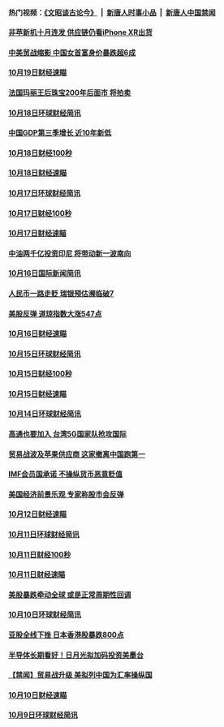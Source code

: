 #### 热门视频：[《文昭谈古论今》](https://github.com/gfw-breaker/wenzhao/blob/master/README.md?t=10220633) &nbsp;|&nbsp; [新唐人时事小品](https://github.com/gfw-breaker/ntdtv-comedy/blob/master/README.md?t=10220633) &nbsp;|&nbsp; [新唐人中国禁闻](https://github.com/gfw-breaker/ntdtv-news/blob/master/README.md?t=10220633)

#### [非苹新机十月连发 供应链仍看iPhone XR出货](../pages/news208/a1396220.md?t=10220633) 

#### [中美贸战缩影 中国女首富身价暴跌超6成](../pages/news208/a1396150.md?t=10220633) 

#### [10月19日财经速瞄](../pages/news208/a1396078.md?t=10220633) 

#### [法国玛丽王后珠宝200年后面市 将拍卖](../pages/news208/a1396074.md?t=10220633) 

#### [10月18日环球财经简讯](../pages/news208/a1396037.md?t=10220633) 

#### [中国GDP第三季增长 近10年新低](../pages/news208/a1396032.md?t=10220633) 

#### [10月18日财经100秒](../pages/news208/a1396017.md?t=10220633) 

#### [10月18日财经速瞄](../pages/news208/a1395923.md?t=10220633) 

#### [10月17日环球财经简讯](../pages/news208/a1395879.md?t=10220633) 

#### [10月17日财经100秒](../pages/news208/a1395862.md?t=10220633) 

#### [10月17日财经速瞄](../pages/news208/a1395794.md?t=10220633) 

#### [中油两千亿投资印尼 将带动新一波南向](../pages/news208/a1395728.md?t=10220633) 

#### [10月16日国际新闻简讯](../pages/news208/a1395726.md?t=10220633) 

#### [人民币一路走贬 瑞银预估濒临破7](../pages/news208/a1395619.md?t=10220633) 

#### [美股反弹 道琼指数大涨547点](../pages/news208/a1395665.md?t=10220633) 

#### [10月16日财经速瞄](../pages/news208/a1395646.md?t=10220633) 

#### [10月15日环球财经简讯](../pages/news208/a1395588.md?t=10220633) 

#### [10月15日财经100秒](../pages/news208/a1395569.md?t=10220633) 

#### [10月15日财经速瞄](../pages/news208/a1395499.md?t=10220633) 

#### [10月14日环球财经简讯](../pages/news208/a1395446.md?t=10220633) 

#### [高通也要加入 台湾5G国家队抢攻国际](../pages/news208/a1395415.md?t=10220633) 

#### [贸易战波及苹果供应商 这家撤离中国跑第一](../pages/news208/a1395254.md?t=10220633) 

#### [IMF会员国承诺  不操纵货币恶意贬值](../pages/news208/a1395274.md?t=10220633) 

#### [美国经济前景乐观 专家称股市会反弹](../pages/news208/a1395159.md?t=10220633) 

#### [10月12日财经速瞄](../pages/news208/a1395177.md?t=10220633) 

#### [10月11日环球财经简讯](../pages/news208/a1395122.md?t=10220633) 

#### [10月11日财经100秒](../pages/news208/a1395097.md?t=10220633) 

#### [10月11日财经速瞄](../pages/news208/a1395020.md?t=10220633) 

#### [美股暴跌牵动全球 或是正常周期性回调](../pages/news208/a1395005.md?t=10220633) 

#### [10月10日环球财经简讯](../pages/news208/a1394977.md?t=10220633) 

#### [亚股全线下挫 日本香港股暴跌800点](../pages/news208/a1394956.md?t=10220633) 

#### [半导体长期看好！日月光拟加码投资美墨台](../pages/news208/a1394954.md?t=10220633) 

#### [【禁闻】贸易战升级 美拟列中国为汇率操纵国](../pages/news208/a1394887.md?t=10220633) 

#### [10月10日财经速瞄](../pages/news208/a1394883.md?t=10220633) 

#### [10月9日环球财经简讯](../pages/news208/a1394831.md?t=10220633) 

